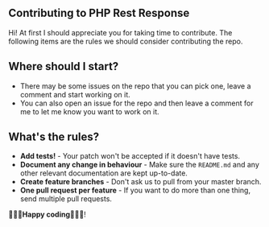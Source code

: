 ## Contributing to PHP Rest Response 

Hi! At first I should appreciate you for taking time to contribute. 
The following items are the rules we should consider  contributing the repo.


## Where should I start?
- There may be some issues on the repo that you can pick one, leave a comment and start working on it.
- You can also open an issue for the repo and then leave a comment for me to let me know you want to work on it.


## What's the rules?
-  **Add tests!**  - Your patch won't be accepted if it doesn't have tests.
-  **Document any change in behaviour**  - Make sure the  `README.md`  and any other relevant documentation are kept up-to-date.
-  **Create feature branches**  - Don't ask us to pull from your master branch.
-  **One pull request per feature**  - If you want to do more than one thing, send multiple pull requests.

**🎉🎉🎉Happy coding🎉🎉🎉**!
